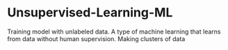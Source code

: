 # Unsupervised-Learning-ML
Training model with unlabeled data. A type of machine learning that learns from data without human supervision. Making clusters of data
